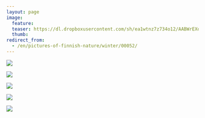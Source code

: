 ```yaml
---
layout: page
image:
  feature:
  teaser: https://dl.dropboxusercontent.com/sh/ea1wtnz7z734o12/AABWrEXoIymV1AnEQ9XSt9DKa/luontokuvat/talvi/3/DS44359_-245px.jpg
  thumb:
redirect_from:
  - /en/pictures-of-finnish-nature/winter/00052/
---
```


[![](https://dl.dropboxusercontent.com/sh/ea1wtnz7z734o12/AAAzFoF6yf59qC1CPTK6QU8la/luontokuvat/talvi/3/DS44340-800px.jpg)](https://dl.dropboxusercontent.com/sh/ea1wtnz7z734o12/AAAjvjXiRDXq0-H70WQMTT_ua/luontokuvat/talvi/3/DS44340.jpg)

[![](https://dl.dropboxusercontent.com/sh/ea1wtnz7z734o12/AAAf4quvatfyUaE6t9aQnJNca/luontokuvat/talvi/3/DS44342-800px.jpg)](https://dl.dropboxusercontent.com/sh/ea1wtnz7z734o12/AAAqXCczO9O0bO5w1lK8r924a/luontokuvat/talvi/3/DS44342.jpg)

[![](https://dl.dropboxusercontent.com/sh/ea1wtnz7z734o12/AADZCmFJkQ4WEq1MhHxnt-8Fa/luontokuvat/talvi/3/DS44367-800px.jpg)](https://dl.dropboxusercontent.com/sh/ea1wtnz7z734o12/AABEj0ON40awjZWZ5v6IhqPxa/luontokuvat/talvi/3/DS44367.jpg)

[![](https://dl.dropboxusercontent.com/sh/ea1wtnz7z734o12/AADhHh-W1NctKc0NR7G-VbOPa/luontokuvat/talvi/3/DS44358-800px.jpg)](https://dl.dropboxusercontent.com/sh/ea1wtnz7z734o12/AAB_HvXgrQH8TT0iY76j1kHVa/luontokuvat/talvi/3/DS44358.jpg)

[![](https://dl.dropboxusercontent.com/sh/ea1wtnz7z734o12/AADeyiNCGswkUCJAr4JqOOOoa/luontokuvat/talvi/3/DS44359-800px.jpg)](https://dl.dropboxusercontent.com/sh/ea1wtnz7z734o12/AADG63QglqPw8DQzasP3yTZya/luontokuvat/talvi/3/DS44359.jpg)
